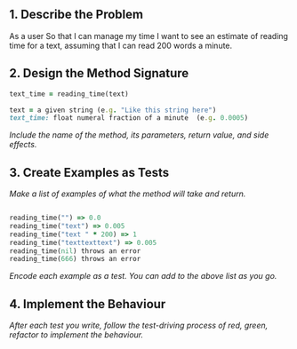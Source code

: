 ## 1. Describe the Problem

As a user
So that I can manage my time
I want to see an estimate of reading time for a text, assuming that I can read 200 words a minute.

## 2. Design the Method Signature

```ruby
text_time = reading_time(text)

text = a given string (e.g. "Like this string here")
text_time: float numeral fraction of a minute  (e.g. 0.0005)
```
_Include the name of the method, its parameters, return value, and side effects._

## 3. Create Examples as Tests

_Make a list of examples of what the method will take and return._

```ruby

reading_time("") => 0.0
reading_time("text") => 0.005
reading_time("text " * 200) => 1
reading_time("texttexttext") => 0.005
reading_time(nil) throws an error
reading_time(666) throws an error

```

_Encode each example as a test. You can add to the above list as you go._

## 4. Implement the Behaviour

_After each test you write, follow the test-driving process of red, green, refactor to implement the behaviour._

